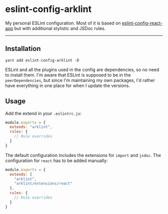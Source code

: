 # eslint-config-arklint
My personal ESLint configuration. Most of it is based on [eslint-config-react-app](https://github.com/facebook/create-react-app/blob/0a827f69ab0d2ee3871ba9b71350031d8a81b7ae/packages/eslint-config-react-app/README.md) but with additional stylistic and JSDoc rules.

---

## Installation

```shell
yarn add eslint-config-arklint -D
```
ESLint and all the plugins used in the config are dependencies, so no need to install them. I'm aware that ESLint is supposed to be in the `peerDependencies`, but since I'm maintaining my own packages, I'd rather have everything in one place for when I update the versions.

## Usage

Add the extend in your `.eslintrc.js`:

```javascript
module.exports = {
  extends: "arklint",
  rules: {
    // Rule overrides
  }
}
```

The default configuration includes the extensions for `import` and `jsdoc`. The configuration for `react` has to be added manually:

```javascript
module.exports = {
  extends: [
    "arklint",
    "arklint/extensions/react"
  ],
  rules: {
    // Rule overrides
  }
}
```
